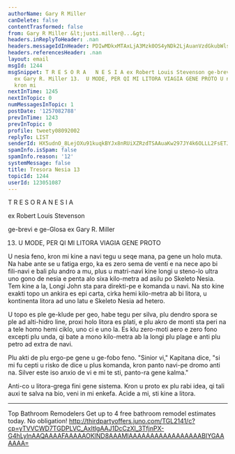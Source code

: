 ```yaml
---
authorName: Gary R Miller
canDelete: false
contentTrasformed: false
from: Gary R Miller &lt;justi.miller@...&gt;
headers.inReplyToHeader: .nan
headers.messageIdInHeader: PDIwMDkxMTAxLjA3Mzk0OS4yNDk2LjAuanVzdGkubWlsbGVyQGp1bm8uY29tPg==
headers.referencesHeader: .nan
layout: email
msgId: 1244
msgSnippet: T R E S O R A   N E S I A ex Robert Louis Stevenson ge-brevi e ge-Glosa
  ex Gary R. Miller 13.  U MODE, PER QI MI LITORA VIAGIA GENE PROTO U nesia feno,
  kron mi
nextInTime: 1245
nextInTopic: 0
numMessagesInTopic: 1
postDate: '1257082788'
prevInTime: 1243
prevInTopic: 0
profile: tweety08092002
replyTo: LIST
senderId: HX5udnO_8LejOXu91kuqkBYJx8nRUiXZRzdTSAAuaKw297JY4k6OLLL2FsETJVe0NREls0ZBbRHtjGkBgQd4n9nHBmW2PmnIz-NMrg
spamInfo.isSpam: false
spamInfo.reason: '12'
systemMessage: false
title: Tresora Nesia 13
topicId: 1244
userId: 123051087
---
```



  T R E S O R A   N E S I A



  ex Robert Louis Stevenson

  ge-brevi e ge-Glosa ex Gary R. Miller

13.  U MODE, PER QI MI LITORA VIAGIA GENE PROTO

 U nesia feno, kron mi kine a navi tegu u seqe mana, pa gene un holo
muta.  Na habe ante se u fatiga ergo, ka es zero sema de venti e na nece
apo bi fili-navi e bali plu andro a mu, plus u matri-navi kine longi u
steno-lo ultra uno gono de nesia e penta alo sixa kilo-metra ad asilu po
Skeleto Nesia.  Tem kine a la, Longi John sta para direkti-pe e komanda u
navi.  Na sto kine exakti topo un ankira es epi carta, cirka hemi
kilo-metra ab bi litora, u kontinenta litora ad uno latu e Skeleto Nesia
ad hetero.  

 U topo es ple ge-klude per geo, habe tegu per silva, plu dendro spora se
ple ad alti-hidro line, proxi holo litora es plati, e plu akro de monti
sta peri na a tele homo hemi ciklo, uno ci e uno la.  Es klu zero-moti
aero e zero fono excepti plu unda, qi bate a mono kilo-metra ab la longi
plu plage e anti plu petro ad extra de navi.

 Plu akti de plu ergo-pe gene u ge-fobo feno.  "Sinior vi," Kapitana
dice, "si mi fu cepti u risko de dice u plus komanda, kron panto navi-pe
dromo anti na.  Silver este iso anxio de vi e mi te sti, panto-ra gene
kalma."

 Anti-co u litora-grega fini gene sistema.  Kron u proto ex plu rabi
idea, qi tali auxi te salva na bio, veni in mi enkefa.  Acide a mi, sti
kine a litora.
____________________________________________________________
Top Bathroom Remodelers
Get up to 4 free bathroom remodel estimates today. No obligation!
http://thirdpartyoffers.juno.com/TGL2141/c?cp=yTVVCWD7TGDPLVC_AxItlgAAJ1DcCzXl_3TfjnPX-G4hLylnAAQAAAAFAAAAAOKlND8AAAMlAAAAAAAAAAAAAAAAABIYGAAAAAA=

